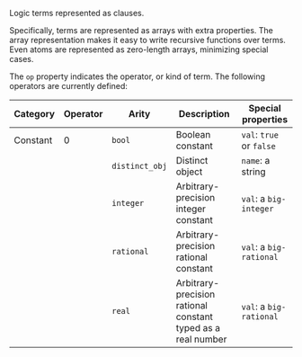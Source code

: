 Logic terms represented as clauses.

Specifically, terms are represented as arrays with extra properties. The array representation makes it easy to write recursive functions over terms. Even atoms are represented as zero-length arrays, minimizing special cases.

The `op` property indicates the operator, or kind of term. The following operators are currently defined:

|Category|Operator|Arity|Description|Special properties|
|---|---|---|---|---|
|Constant|0|`bool`|Boolean constant|`val`: `true` or `false`|
|||`distinct_obj`|Distinct object|`name`: a string|
|||`integer`|Arbitrary-precision integer constant|`val`: a `big-integer`|
|||`rational`|Arbitrary-precision rational constant|`val`: a `big-rational`|
|||`real`|Arbitrary-precision rational constant typed as a real number|`val`: a `big-rational`|
